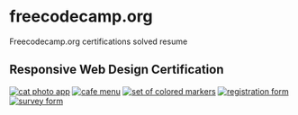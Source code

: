 # freecodecamp.org
Freecodecamp.org certifications solved resume

## Responsive Web Design Certification

[![cat photo app](https://img.shields.io/badge/cat_photo_app%20-%23323330.svg?&style=for-the-badge&logo=perfil&logoColor=black&color=fae703)](https://github.com/alessandrizes/freecodecamp.org/tree/main/responsive-web-design/cat-photo-app)
[![cafe menu](https://img.shields.io/badge/cafe_menu%20-%23323330.svg?&style=for-the-badge&logo=perfil&logoColor=black&color=fae703)](https://github.com/alessandrizes/freecodecamp.org/tree/main/responsive-web-design/cafe-menu)
[![set of colored markers](https://img.shields.io/badge/set_of_colored_markers%20-%23323330.svg?&style=for-the-badge&logo=perfil&logoColor=black&color=fae703)](https://github.com/alessandrizes/freecodecamp.org/tree/main/responsive-web-design/set-of-colored-markers)
[![registration form](https://img.shields.io/badge/registration_form%20-%23323330.svg?&style=for-the-badge&logo=perfil&logoColor=black&color=fae703)](https://github.com/alessandrizes/freecodecamp.org/tree/main/responsive-web-design/registration-form)
[![survey form](https://img.shields.io/badge/survey_form%20-%23323330.svg?&style=for-the-badge&logo=perfil&logoColor=black&color=002ead)](https://github.com/alessandrizes/freecodecamp.org/tree/main/responsive-web-design/survey-form)
